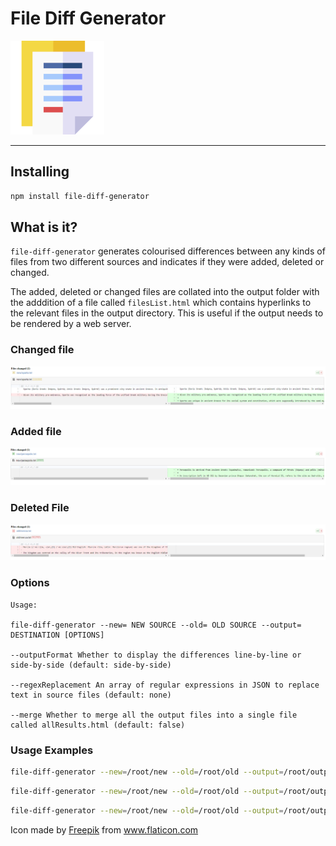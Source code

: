 File Diff Generator
==================
![Icon](icon.png)

---

## Installing

```bash
npm install file-diff-generator
```

## What is it?

`file-diff-generator` generates colourised differences between any kinds of files from two different sources and indicates if they were added, deleted or changed.

The added, deleted or changed files are collated into the output folder with the adddition of a file called `filesList.html` which contains hyperlinks to the relevant files in the output directory. This is useful if the output needs to be rendered by a web server. 

### Changed file
![Changed](changed.png)

### Added file
![Added](added.png)

### Deleted File
![Deleted](deleted.png)

### Options
```
Usage:

file-diff-generator --new= NEW SOURCE --old= OLD SOURCE --output= DESTINATION [OPTIONS]

--outputFormat Whether to display the differences line-by-line or side-by-side (default: side-by-side)

--regexReplacement An array of regular expressions in JSON to replace text in source files (default: none)

--merge Whether to merge all the output files into a single file called allResults.html (default: false)
```

### Usage Examples

```bash
file-diff-generator --new=/root/new --old=/root/old --output=/root/output --outputFormat=line-by-line
```

```bash
file-diff-generator --new=/root/new --old=/root/old --output=/root/output merge=true
```

```bash
file-diff-generator --new=/root/new --old=/root/old --output=/root/output --regexReplacement='[{ regex: /build.1278/, replacement: \"\" }]'
```

<div>Icon made by <a href="http://www.freepik.com" title="Freepik">Freepik</a> from <a href="https://www.flaticon.com/" title="Flaticon">www.flaticon.com</a></div>
